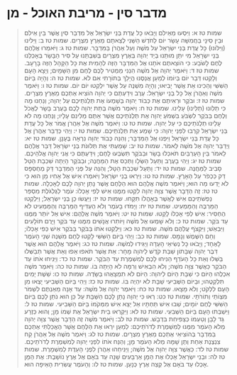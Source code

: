 # מדבר סין - מריבת האוכל - מן

> שמות טז א: וַיִּסְעוּ מֵאֵילִם וַיָּבֹאוּ כָּל עֲדַת בְּנֵי יִשְׂרָאֵל אֶל מִדְבַּר סִין אֲשֶׁר בֵּין אֵילִם וּבֵין סִינָי בַּחֲמִשָּׁה עָשָׂר יוֹם לַחֹדֶשׁ הַשֵּׁנִי לְצֵאתָם מֵאֶרֶץ מִצְרָיִם.
> שמות טז ב: וַיִּלֹּינוּ (וַיִּלּוֹנוּ) כָּל עֲדַת בְּנֵי יִשְׂרָאֵל עַל מֹשֶׁה וְעַל אַהֲרֹן בַּמִּדְבָּר.
> שמות טז ג: וַיֹּאמְרוּ אֲלֵהֶם בְּנֵי יִשְׂרָאֵל מִי יִתֵּן מוּתֵנוּ בְיַד יְהוָה בְּאֶרֶץ מִצְרַיִם בְּשִׁבְתֵּנוּ עַל סִיר הַבָּשָׂר בְּאָכְלֵנוּ לֶחֶם לָשֹׂבַע:  כִּי הוֹצֵאתֶם אֹתָנוּ אֶל הַמִּדְבָּר הַזֶּה לְהָמִית אֶת כָּל הַקָּהָל הַזֶּה בָּרָעָב.
> שמות טז ד: וַיֹּאמֶר יְהוָה אֶל מֹשֶׁה הִנְנִי מַמְטִיר לָכֶם לֶחֶם מִן הַשָּׁמָיִם; וְיָצָא הָעָם וְלָקְטוּ דְּבַר יוֹם בְּיוֹמוֹ לְמַעַן אֲנַסֶּנּוּ הֲיֵלֵךְ בְּתוֹרָתִי אִם לֹא.
> שמות טז ה: וְהָיָה בַּיּוֹם הַשִּׁשִּׁי וְהֵכִינוּ אֵת אֲשֶׁר יָבִיאוּ; וְהָיָה מִשְׁנֶה עַל אֲשֶׁר יִלְקְטוּ יוֹם יוֹם.
> שמות טז ו: וַיֹּאמֶר מֹשֶׁה וְאַהֲרֹן אֶל כָּל בְּנֵי יִשְׂרָאֵל:  עֶרֶב וִידַעְתֶּם כִּי יְהוָה הוֹצִיא אֶתְכֶם מֵאֶרֶץ מִצְרָיִם.
> שמות טז ז: וּבֹקֶר וּרְאִיתֶם אֶת כְּבוֹד יְהוָה בְּשָׁמְעוֹ אֶת תְּלֻנֹּתֵיכֶם עַל יְהוָה; וְנַחְנוּ מָה כִּי תַלִּונוּ (תַלִּינוּ) עָלֵינוּ.
> שמות טז ח: וַיֹּאמֶר מֹשֶׁה בְּתֵת יְהוָה לָכֶם בָּעֶרֶב בָּשָׂר לֶאֱכֹל וְלֶחֶם בַּבֹּקֶר לִשְׂבֹּעַ בִּשְׁמֹעַ יְהוָה אֶת תְּלֻנֹּתֵיכֶם אֲשֶׁר אַתֶּם מַלִּינִם עָלָיו; וְנַחְנוּ מָה לֹא עָלֵינוּ תְלֻנֹּתֵיכֶם כִּי עַל יְהוָה.
> שמות טז ט: וַיֹּאמֶר מֹשֶׁה אֶל אַהֲרֹן אֱמֹר אֶל כָּל עֲדַת בְּנֵי יִשְׂרָאֵל קִרְבוּ לִפְנֵי יְהוָה:  כִּי שָׁמַע אֵת תְּלֻנֹּתֵיכֶם.
> שמות טז י: וַיְהִי כְּדַבֵּר אַהֲרֹן אֶל כָּל עֲדַת בְּנֵי יִשְׂרָאֵל וַיִּפְנוּ אֶל הַמִּדְבָּר; וְהִנֵּה כְּבוֹד יְהוָה נִרְאָה בֶּעָנָן.
> שמות טז יא: וַיְדַבֵּר יְהוָה אֶל מֹשֶׁה לֵּאמֹר.
> שמות טז יב: שָׁמַעְתִּי אֶת תְּלוּנֹּת בְּנֵי יִשְׂרָאֵל דַּבֵּר אֲלֵהֶם לֵאמֹר בֵּין הָעַרְבַּיִם תֹּאכְלוּ בָשָׂר וּבַבֹּקֶר תִּשְׂבְּעוּ לָחֶם; וִידַעְתֶּם כִּי אֲנִי יְהוָה אֱלֹהֵיכֶם.
> שמות טז יג: וַיְהִי בָעֶרֶב וַתַּעַל הַשְּׂלָו וַתְּכַס אֶת הַמַּחֲנֶה; וּבַבֹּקֶר הָיְתָה שִׁכְבַת הַטַּל סָבִיב לַמַּחֲנֶה.
> שמות טז יד: וַתַּעַל שִׁכְבַת הַטָּל; וְהִנֵּה עַל פְּנֵי הַמִּדְבָּר דַּק מְחֻסְפָּס דַּק כַּכְּפֹר עַל הָאָרֶץ.
> שמות טז טו: וַיִּרְאוּ בְנֵי יִשְׂרָאֵל וַיֹּאמְרוּ אִישׁ אֶל אָחִיו מָן הוּא כִּי לֹא יָדְעוּ מַה הוּא; וַיֹּאמֶר מֹשֶׁה אֲלֵהֶם הוּא הַלֶּחֶם אֲשֶׁר נָתַן יְהוָה לָכֶם לְאָכְלָה.
> שמות טז טז: זֶה הַדָּבָר אֲשֶׁר צִוָּה יְהוָה לִקְטוּ מִמֶּנּוּ אִישׁ לְפִי אָכְלוֹ:  עֹמֶר לַגֻּלְגֹּלֶת מִסְפַּר נַפְשֹׁתֵיכֶם אִישׁ לַאֲשֶׁר בְּאָהֳלוֹ תִּקָּחוּ.
> שמות טז יז: וַיַּעֲשׂוּ כֵן בְּנֵי יִשְׂרָאֵל; וַיִּלְקְטוּ הַמַּרְבֶּה וְהַמַּמְעִיט.
> שמות טז יח: וַיָּמֹדּוּ בָעֹמֶר וְלֹא הֶעְדִּיף הַמַּרְבֶּה וְהַמַּמְעִיט לֹא הֶחְסִיר:  אִישׁ לְפִי אָכְלוֹ לָקָטוּ.
> שמות טז יט: וַיֹּאמֶר מֹשֶׁה אֲלֵהֶם:  אִישׁ אַל יוֹתֵר מִמֶּנּוּ עַד בֹּקֶר.
> שמות טז כ: וְלֹא שָׁמְעוּ אֶל מֹשֶׁה וַיּוֹתִרוּ אֲנָשִׁים מִמֶּנּוּ עַד בֹּקֶר וַיָּרֻם תּוֹלָעִים וַיִּבְאַשׁ; וַיִּקְצֹף עֲלֵהֶם מֹשֶׁה.
> שמות טז כא: וַיִּלְקְטוּ אֹתוֹ בַּבֹּקֶר בַּבֹּקֶר אִישׁ כְּפִי אָכְלוֹ; וְחַם הַשֶּׁמֶשׁ וְנָמָס.
> שמות טז כב: וַיְהִי בַּיּוֹם הַשִּׁשִּׁי לָקְטוּ לֶחֶם מִשְׁנֶה שְׁנֵי הָעֹמֶר לָאֶחָד; וַיָּבֹאוּ כָּל נְשִׂיאֵי הָעֵדָה וַיַּגִּידוּ לְמֹשֶׁה.
> שמות טז כג: וַיֹּאמֶר אֲלֵהֶם הוּא אֲשֶׁר דִּבֶּר יְהוָה שַׁבָּתוֹן שַׁבַּת קֹדֶשׁ לַיהוָה מָחָר:  אֵת אֲשֶׁר תֹּאפוּ אֵפוּ וְאֵת אֲשֶׁר תְּבַשְּׁלוּ בַּשֵּׁלוּ וְאֵת כָּל הָעֹדֵף הַנִּיחוּ לָכֶם לְמִשְׁמֶרֶת עַד הַבֹּקֶר.
> שמות טז כד: וַיַּנִּיחוּ אֹתוֹ עַד הַבֹּקֶר כַּאֲשֶׁר צִוָּה מֹשֶׁה; וְלֹא הִבְאִישׁ וְרִמָּה לֹא הָיְתָה בּוֹ.
> שמות טז כה: וַיֹּאמֶר מֹשֶׁה אִכְלֻהוּ הַיּוֹם כִּי שַׁבָּת הַיּוֹם לַיהוָה:  הַיּוֹם לֹא תִמְצָאֻהוּ בַּשָּׂדֶה.
> שמות טז כו: שֵׁשֶׁת יָמִים תִּלְקְטֻהוּ; וּבַיּוֹם הַשְּׁבִיעִי שַׁבָּת לֹא יִהְיֶה בּוֹ.
> שמות טז כז: וַיְהִי בַּיּוֹם הַשְּׁבִיעִי יָצְאוּ מִן הָעָם לִלְקֹט; וְלֹא מָצָאוּ.
> שמות טז כח: וַיֹּאמֶר יְהוָה אֶל מֹשֶׁה:  עַד אָנָה מֵאַנְתֶּם לִשְׁמֹר מִצְוֹתַי וְתוֹרֹתָי.
> שמות טז כט: רְאוּ כִּי יְהוָה נָתַן לָכֶם הַשַּׁבָּת עַל כֵּן הוּא נֹתֵן לָכֶם בַּיּוֹם הַשִּׁשִּׁי לֶחֶם יוֹמָיִם; שְׁבוּ אִישׁ תַּחְתָּיו אַל יֵצֵא אִישׁ מִמְּקֹמוֹ בַּיּוֹם הַשְּׁבִיעִי.
> שמות טז ל: וַיִּשְׁבְּתוּ הָעָם בַּיּוֹם הַשְּׁבִעִי.
> שמות טז לא: וַיִּקְרְאוּ בֵית יִשְׂרָאֵל אֶת שְׁמוֹ מָן; וְהוּא כְּזֶרַע גַּד לָבָן וְטַעְמוֹ כְּצַפִּיחִת בִּדְבָשׁ.
> שמות טז לב: וַיֹּאמֶר מֹשֶׁה זֶה הַדָּבָר אֲשֶׁר צִוָּה יְהוָה מְלֹא הָעֹמֶר מִמֶּנּוּ לְמִשְׁמֶרֶת לְדֹרֹתֵיכֶם:  לְמַעַן יִרְאוּ אֶת הַלֶּחֶם אֲשֶׁר הֶאֱכַלְתִּי אֶתְכֶם בַּמִּדְבָּר בְּהוֹצִיאִי אֶתְכֶם מֵאֶרֶץ מִצְרָיִם.
> שמות טז לג: וַיֹּאמֶר מֹשֶׁה אֶל אַהֲרֹן קַח צִנְצֶנֶת אַחַת וְתֶן שָׁמָּה מְלֹא הָעֹמֶר מָן; וְהַנַּח אֹתוֹ לִפְנֵי יְהוָה לְמִשְׁמֶרֶת לְדֹרֹתֵיכֶם.
> שמות טז לד: כַּאֲשֶׁר צִוָּה יְהוָה אֶל מֹשֶׁה; וַיַּנִּיחֵהוּ אַהֲרֹן לִפְנֵי הָעֵדֻת לְמִשְׁמָרֶת.
> שמות טז לה: וּבְנֵי יִשְׂרָאֵל אָכְלוּ אֶת הַמָּן אַרְבָּעִים שָׁנָה עַד בֹּאָם אֶל אֶרֶץ נוֹשָׁבֶת:  אֶת הַמָּן אָכְלוּ עַד בֹּאָם אֶל קְצֵה אֶרֶץ כְּנָעַן.
> שמות טז לו: וְהָעֹמֶר עֲשִׂרִית הָאֵיפָה הוּא. 
 

